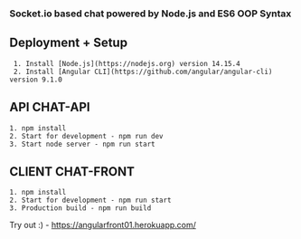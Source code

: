 ### Socket.io based chat powered by Node.js and ES6 OOP Syntax

## Deployment + Setup
````
 1. Install [Node.js](https://nodejs.org) version 14.15.4
 2. Install [Angular CLI](https://github.com/angular/angular-cli) version 9.1.0
````

## API CHAT-API
````
1. npm install
2. Start for development - npm run dev
3. Start node server - npm run start
````

## CLIENT CHAT-FRONT
````
1. npm install
2. Start for development - npm run start
3. Production build - npm run build
````
Try out :) - https://angularfront01.herokuapp.com/ 
